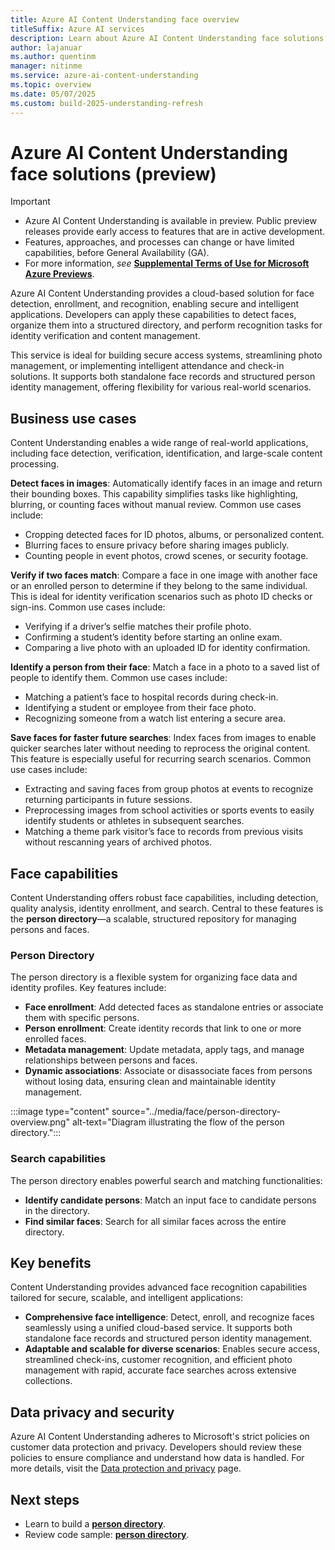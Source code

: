 ```yaml
---
title: Azure AI Content Understanding face overview
titleSuffix: Azure AI services
description: Learn about Azure AI Content Understanding face solutions.
author: lajanuar
ms.author: quentinm
manager: nitinme
ms.service: azure-ai-content-understanding
ms.topic: overview
ms.date: 05/07/2025
ms.custom: build-2025-understanding-refresh
---
```


# Azure AI Content Understanding face solutions (preview)

> [!IMPORTANT]
>
> * Azure AI Content Understanding is available in preview. Public preview releases provide early access to features that are in active development.
> * Features, approaches, and processes can change or have limited capabilities, before General Availability (GA).
> * For more information, *see* [**Supplemental Terms of Use for Microsoft Azure Previews**](https://azure.microsoft.com/support/legal/preview-supplemental-terms).

Azure AI Content Understanding provides a cloud-based solution for face detection, enrollment, and recognition, enabling secure and intelligent applications. Developers can apply these capabilities to detect faces, organize them into a structured directory, and perform recognition tasks for identity verification and content management.

This service is ideal for building secure access systems, streamlining photo management, or implementing intelligent attendance and check-in solutions. It supports both standalone face records and structured person identity management, offering flexibility for various real-world scenarios.

## Business use cases

Content Understanding enables a wide range of real-world applications, including face detection, verification, identification, and large-scale content processing.

**Detect faces in images**:
Automatically identify faces in an image and return their bounding boxes. This capability simplifies tasks like highlighting, blurring, or counting faces without manual review. Common use cases include:
* Cropping detected faces for ID photos, albums, or personalized content.
* Blurring faces to ensure privacy before sharing images publicly.
* Counting people in event photos, crowd scenes, or security footage.

**Verify if two faces match**:
Compare a face in one image with another face or an enrolled person to determine if they belong to the same individual. This is ideal for identity verification scenarios such as photo ID checks or sign-ins. Common use cases include:
* Verifying if a driver’s selfie matches their profile photo.
* Confirming a student’s identity before starting an online exam.
* Comparing a live photo with an uploaded ID for identity confirmation.

**Identify a person from their face**:
Match a face in a photo to a saved list of people to identify them. Common use cases include:
* Matching a patient’s face to hospital records during check-in.
* Identifying a student or employee from their face photo.
* Recognizing someone from a watch list entering a secure area.

**Save faces for faster future searches**:
Index faces from images to enable quicker searches later without needing to reprocess the original content. This feature is especially useful for recurring search scenarios. Common use cases include:
* Extracting and saving faces from group photos at events to recognize returning participants in future sessions.
* Preprocessing images from school activities or sports events to easily identify students or athletes in subsequent searches.
* Matching a theme park visitor’s face to records from previous visits without rescanning years of archived photos.

## Face capabilities

Content Understanding offers robust face capabilities, including detection, quality analysis, identity enrollment, and search. Central to these features is the **person directory**—a scalable, structured repository for managing persons and faces.

### Person Directory

The person directory is a flexible system for organizing face data and identity profiles. Key features include:
* **Face enrollment**: Add detected faces as standalone entries or associate them with specific persons.
* **Person enrollment**: Create identity records that link to one or more enrolled faces.
* **Metadata management**: Update metadata, apply tags, and manage relationships between persons and faces.
* **Dynamic associations**: Associate or disassociate faces from persons without losing data, ensuring clean and maintainable identity management.

:::image type="content" source="../media/face/person-directory-overview.png" alt-text="Diagram illustrating the flow of the person directory.":::

### Search capabilities

The person directory enables powerful search and matching functionalities:
* **Identify candidate persons**: Match an input face to candidate persons in the directory.
* **Find similar faces**: Search for all similar faces across the entire directory.

## Key benefits

Content Understanding provides advanced face recognition capabilities tailored for secure, scalable, and intelligent applications:
* **Comprehensive face intelligence**: Detect, enroll, and recognize faces seamlessly using a unified cloud-based service. It supports both standalone face records and structured person identity management.
* **Adaptable and scalable for diverse scenarios**: Enables secure access, streamlined check-ins, customer recognition, and efficient photo management with rapid, accurate face searches across extensive collections.

## Data privacy and security

Azure AI Content Understanding adheres to Microsoft's strict policies on customer data protection and privacy. Developers should review these policies to ensure compliance and understand how data is handled. For more details, visit the [Data protection and privacy](https://www.microsoft.com/trust-center/privacy) page.

## Next steps

* Learn to build a [**person directory**](../tutorial/build-person-directory.md).
* Review code sample: [**person directory**](https://github.com/Azure-Samples/azure-ai-content-understanding-python/blob/zhizho/face/notebooks/build_person_directory.ipynb).